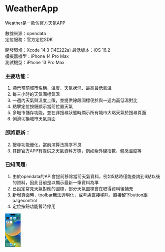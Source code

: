 # WeatherApp  
  
Weather是一款仿官方天氣APP  
  
數據來源：opendata  
定位服務：官方定位SDK  
  
開發環境：Xcode 14.3 (14E222a)
最低版本：iOS 16.2  
模擬器機型：iPhone 14 Pro Max  
測試機型：iPhone 13 Pro Max  
  
### 主要功能：  
1. 顯示當前城市名稱、溫度、天氣狀況、最高最低氣溫  
2. 每三小時的天氣圖標氣溫  
3. 一週內天氣與溫度上限，並提供線段圖標便於與一週內高低溫對比  
4. 點擊定位按鈕顯示當前位置天氣  
5. 多城市儲存功能，並在非搜尋狀態時顯示所有城市大略天氣於搜尋頁面    
6. 側滑切換城市天氣頁面    

### 即將更新：  
2. 搜尋功能優化，當前演算法排序不良  
3. 其餘官方APP有提供之天氣資料方塊，例如紫外線指數、體感溫度等  
  
### 已知問題:    
1. 由於opendata的API會提前移除當前天氣資料，例如5點時僅能查詢到6點以後的資料，因此目前是以顯示最新一筆資料為準  
2. 已設定常見天氣對應的圖標，部分天氣圖標會在取得資料後補充  
3. 新增頁面時，toolbar無法透明化，或考慮直接移除，直接留下button跟pagecontrol
4. 定位按鈕功能暫時停用

<img src="https://github.com/uirozwang/WeatherApp/blob/main/WeatherApp.gif" alt="your-gif-description" style="max-width: 50px;">
